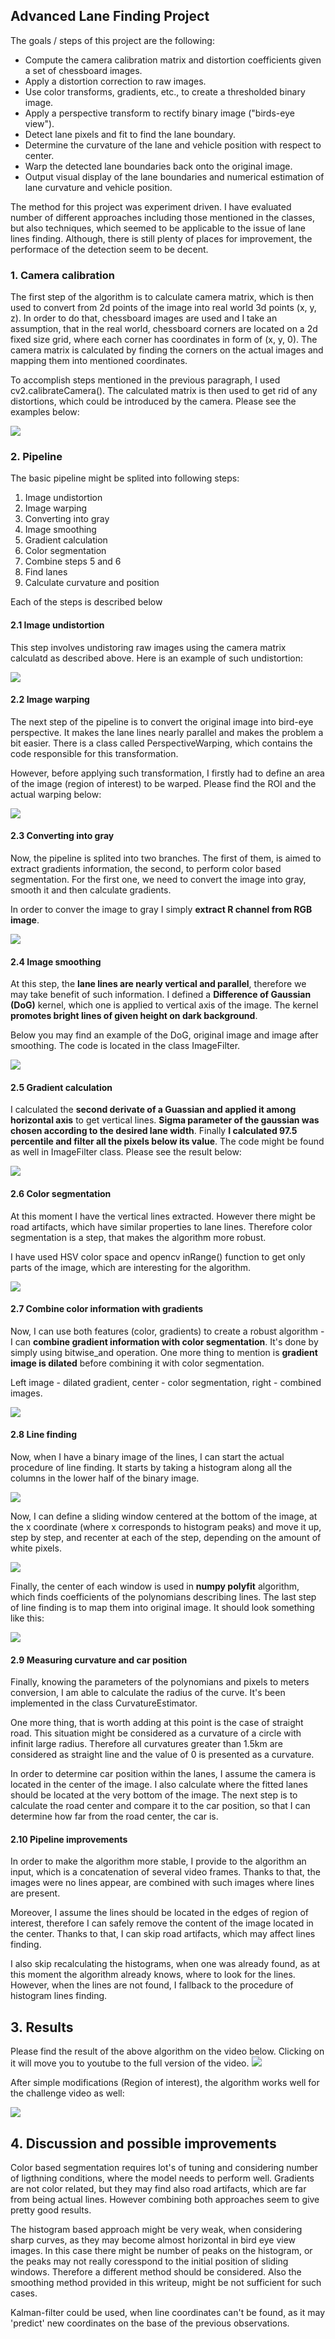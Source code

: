 
## Advanced Lane Finding Project

The goals / steps of this project are the following:

* Compute the camera calibration matrix and distortion coefficients given a set of chessboard images.
* Apply a distortion correction to raw images.
* Use color transforms, gradients, etc., to create a thresholded binary image.
* Apply a perspective transform to rectify binary image ("birds-eye view").
* Detect lane pixels and fit to find the lane boundary.
* Determine the curvature of the lane and vehicle position with respect to center.
* Warp the detected lane boundaries back onto the original image.
* Output visual display of the lane boundaries and numerical estimation of lane curvature and vehicle position.


The method for this project was experiment driven. I have evaluated number of different approaches including those mentioned in the classes, but also techniques, which seemed to be applicable to the issue of lane lines finding. Although, there is still plenty of places for improvement, the performace of the detection seem to be decent. 

### 1. Camera calibration

The first step of the algorithm is to calculate camera matrix, which is then used to convert from 2d points of the image into real world 3d points (x, y, z). In order to do that, chessboard images are used and I take an assumption, that in the real world, chessboard corners are located on a 2d fixed size grid, where each corner has coordinates in form of (x, y, 0). The camera matrix is calculated by finding the corners on the actual images and mapping them into mentioned coordinates. 

To accomplish steps mentioned in the previous paragraph, I used cv2.calibrateCamera(). The calculated matrix is then used to get rid of any distortions, which could be introduced by the camera. Please see the examples below:

<img src="docs/undistort_1.png"/>

### 2. Pipeline

The basic pipeline might be splited into following steps:
1. Image undistortion
2. Image warping
3. Converting into gray
4. Image smoothing
5. Gradient calculation
6. Color segmentation
7. Combine steps 5 and 6
8. Find lanes
9. Calculate curvature and position

Each of the steps is described below

#### 2.1 Image undistortion

This step involves undistoring raw images using the camera matrix calculatd as described above. Here is an example of such undistortion:

<img src="docs/undistort_2.png"/>

#### 2.2 Image warping

The next step of the pipeline is to convert the original image into bird-eye perspective. It makes the lane lines nearly parallel and makes the problem a bit easier. There is a class called PerspectiveWarping, which contains the code responsible for this transformation.

However, before applying such transformation, I firstly had to define an area of the image (region of interest) to be warped. Please find the ROI and the actual warping below:

<img src="docs/roi.png"/>

#### 2.3 Converting into gray

Now, the pipeline is splited into two branches. The first of them, is aimed to extract gradients information, the second, to perform color based segmentation. For the first one, we need to convert the image into gray, smooth it and then calculate gradients.

In order to conver the image to gray I simply <b>extract R channel from RGB image</b>.

<img src="docs/gray.png"/>

#### 2.4 Image smoothing

At this step, the <b>lane lines are nearly vertical and parallel</b>, therefore we may take benefit of such information. I defined a <b>Difference of Gaussian (DoG)</b> kernel, which one is applied to vertical axis of the image. The kernel <b>promotes bright lines of given height on dark background</b>.

Below you may find an example of the DoG, original image and image after smoothing. The code is located in the class ImageFilter.

<img src="docs/dog_2.png"/>

#### 2.5 Gradient calculation

I calculated the <b>second derivate of a Guassian and applied it among horizontal axis</b> to get vertical lines. <b>Sigma parameter of the gaussian was chosen according to the desired lane width</b>. Finally <b>I calculated 97.5 percentile and filter all the pixels below its value</b>. The code might be found as well in ImageFilter class. Please see the result below:

<img src="docs/deriv_2.png"/>

#### 2.6 Color segmentation

At this moment I have the vertical lines extracted. However there might be road artifacts, which have similar properties to lane lines. Therefore color segmentation is a step, that makes the algorithm more robust.

I have used HSV color space and opencv inRange() function to get only parts of the image, which are interesting for the algorithm.

<img src="docs/color.png"/>

#### 2.7 Combine color information with gradients

Now, I can use both features (color, gradients) to create a robust algorithm - I can <b>combine gradient information with color segmentation</b>. It's done by simply using bitwise_and operation. One more thing to mention is <b>gradient image is dilated</b> before combining it with color segmentation.

Left image - dilated gradient, center - color segmentation, right - combined images.

<img src="docs/combined.png"/>

#### 2.8 Line finding

Now, when I have a binary image of the lines, I can start the actual procedure of line finding. It starts by taking a histogram along all the columns in the lower half of the binary image.

<img src="docs/histogram.png"/>

Now, I can define a sliding window centered at the bottom of the image, at the x coordinate (where x corresponds to histogram peaks) and move it up, step by step, and recenter at each of the step, depending on the amount of white pixels.

 <img src="docs/interpol.png"/>
 
Finally, the center of each window is used in <b>numpy polyfit</b> algorithm, which finds coefficients of the polynomians describing lines. The last step of line finding is to map them into original image. It should look something like this:

<img src="docs/result.png"/>

#### 2.9 Measuring curvature and car position

Finally, knowing the parameters of the polynomians and pixels to meters conversion, I am able to calculate the radius of the curve. It's been implemented in the class CurvatureEstimator. 

One more thing, that is worth adding at this point is the case of straight road. This situation might be considered as a curvature of a circle with infinit large radius. Therefore all curvatures greater than 1.5km are considered as straight line and the value of 0 is presented as a curvature.

In order to determine car position within the lanes, I assume the camera is located in the center of the image. I also calculate where the fitted lanes should be located at the very bottom of the image. The next step is to calculate the road center and compare it to the car position, so that I can determine how far from the road center, the car is.

#### 2.10 Pipeline improvements

In order to make the algorithm more stable, I provide to the algorithm an input, which is a concatenation of several video frames. Thanks to that, the images were no lines appear, are combined with such images where lines are present. 

Moreover, I assume the lines should be located in the edges of region of interest, therefore I can safely remove the content of the image located in the center. Thanks to that, I can skip road artifacts, which may affect lines finding.

I also skip recalculating the histograms, when one was already found, as at this moment the algorithm already knows, where to look for the lines. However, when the lines are not found, I fallback to the procedure of histogram lines finding.

## 3. Results

Please find the result of the above algorithm on the video below. Clicking on it will move you to youtube to the full version of the video.
<a href="https://youtu.be/tITn8HRFOe4">
<img src="docs/track_1.gif"/>
</a>

After simple modifications (Region of interest), the algorithm works well for the challenge video as well:

<img src="docs/track_2.gif"/>

## 4. Discussion and possible improvements

Color based segmentation requires lot's of tuning and considering number of ligthning conditions, where the model needs to perform well. Gradients are not color related, but they may find also road artifacts, which are far from being actual lines. However combining both approaches seem to give pretty good results.

The histogram based approach might be very weak, when considering sharp curves, as they may become almost horizontal in bird eye view images. In this case there might be number of peaks on the histogram, or the peaks may not really coresspond to the initial position of sliding windows. Therefore a different method should be considered. Also the smoothing method provided in this writeup, might be not sufficient for such cases.

Kalman-filter could be used, when line coordinates can't be found, as it may 'predict' new coordinates on the base of the previous observations. 

